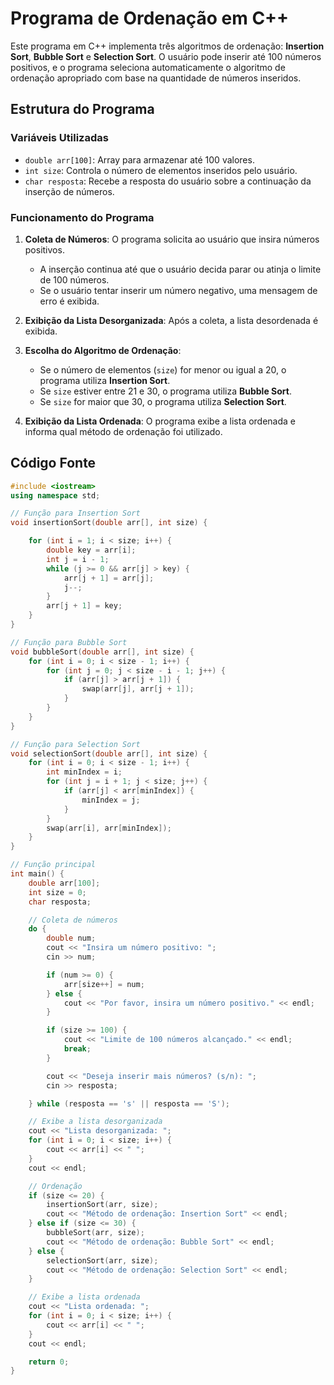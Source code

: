 # Programa de Ordenação em C++

Este programa em C++ implementa três algoritmos de ordenação: **Insertion Sort**, **Bubble Sort** e **Selection Sort**. O usuário pode inserir até 100 números positivos, e o programa seleciona automaticamente o algoritmo de ordenação apropriado com base na quantidade de números inseridos.

## Estrutura do Programa

### Variáveis Utilizadas

- `double arr[100]`: Array para armazenar até 100 valores.
- `int size`: Controla o número de elementos inseridos pelo usuário.
- `char resposta`: Recebe a resposta do usuário sobre a continuação da inserção de números.

### Funcionamento do Programa

1. **Coleta de Números**: O programa solicita ao usuário que insira números positivos.
   - A inserção continua até que o usuário decida parar ou atinja o limite de 100 números.
   - Se o usuário tentar inserir um número negativo, uma mensagem de erro é exibida.

2. **Exibição da Lista Desorganizada**: Após a coleta, a lista desordenada é exibida.

3. **Escolha do Algoritmo de Ordenação**:
   - Se o número de elementos (`size`) for menor ou igual a 20, o programa utiliza **Insertion Sort**.
   - Se `size` estiver entre 21 e 30, o programa utiliza **Bubble Sort**.
   - Se `size` for maior que 30, o programa utiliza **Selection Sort**.

4. **Exibição da Lista Ordenada**: O programa exibe a lista ordenada e informa qual método de ordenação foi utilizado.

## Código Fonte

```cpp
#include <iostream>
using namespace std;

// Função para Insertion Sort
void insertionSort(double arr[], int size) {

    for (int i = 1; i < size; i++) {
        double key = arr[i];
        int j = i - 1;
        while (j >= 0 && arr[j] > key) {
            arr[j + 1] = arr[j];
            j--;
        }
        arr[j + 1] = key;
    }
}

// Função para Bubble Sort
void bubbleSort(double arr[], int size) {
    for (int i = 0; i < size - 1; i++) {
        for (int j = 0; j < size - i - 1; j++) {
            if (arr[j] > arr[j + 1]) {
                swap(arr[j], arr[j + 1]);
            }
        }
    }
}

// Função para Selection Sort
void selectionSort(double arr[], int size) {
    for (int i = 0; i < size - 1; i++) {
        int minIndex = i;
        for (int j = i + 1; j < size; j++) {
            if (arr[j] < arr[minIndex]) {
                minIndex = j;
            }
        }
        swap(arr[i], arr[minIndex]);
    }
}

// Função principal
int main() {
    double arr[100];
    int size = 0;
    char resposta;

    // Coleta de números
    do {
        double num;
        cout << "Insira um número positivo: ";
        cin >> num;

        if (num >= 0) {
            arr[size++] = num;
        } else {
            cout << "Por favor, insira um número positivo." << endl;
        }

        if (size >= 100) {
            cout << "Limite de 100 números alcançado." << endl;
            break;
        }

        cout << "Deseja inserir mais números? (s/n): ";
        cin >> resposta;

    } while (resposta == 's' || resposta == 'S');

    // Exibe a lista desorganizada
    cout << "Lista desorganizada: ";
    for (int i = 0; i < size; i++) {
        cout << arr[i] << " ";
    }
    cout << endl;

    // Ordenação
    if (size <= 20) {
        insertionSort(arr, size);
        cout << "Método de ordenação: Insertion Sort" << endl;
    } else if (size <= 30) {
        bubbleSort(arr, size);
        cout << "Método de ordenação: Bubble Sort" << endl;
    } else {
        selectionSort(arr, size);
        cout << "Método de ordenação: Selection Sort" << endl;
    }

    // Exibe a lista ordenada
    cout << "Lista ordenada: ";
    for (int i = 0; i < size; i++) {
        cout << arr[i] << " ";
    }
    cout << endl;

    return 0;
}
